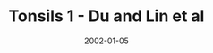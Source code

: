 ---
title: Tonsils 1 - Du and Lin et al
image: https://www.cycif.org/assets/img/du-lin-rashid-nat-protoc-2019/TONSIL_1.jpg
date: '2002-01-05'
minerva_link: https://www.cycif.org/data/du-lin-rashid-nat-protoc-2019/osd-TONSIL_1.html
info_link: https://www.cycif.org/data/du-lin-rashid-nat-protoc-2019/index.html
show_page_link: false
---